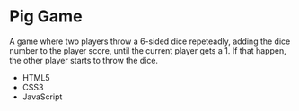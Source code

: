 # Pig Game

A game where two players throw a 6-sided dice repeteadly, adding the dice number to the player score, until the current player gets a 1. If that happen, the other player starts to throw the dice.

- HTML5
- CSS3
- JavaScript
